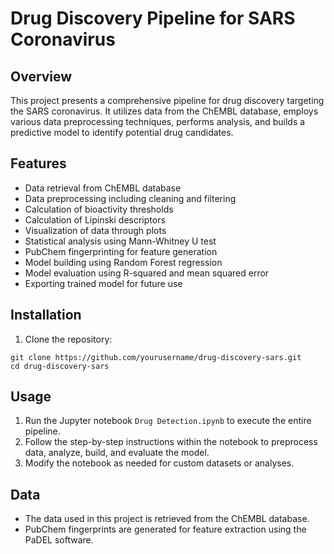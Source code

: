 # Drug Discovery Pipeline for SARS Coronavirus

## Overview
This project presents a comprehensive pipeline for drug discovery targeting the SARS coronavirus. It utilizes data from the ChEMBL database, employs various data preprocessing techniques, performs analysis, and builds a predictive model to identify potential drug candidates.

## Features
- Data retrieval from ChEMBL database
- Data preprocessing including cleaning and filtering
- Calculation of bioactivity thresholds
- Calculation of Lipinski descriptors
- Visualization of data through plots
- Statistical analysis using Mann-Whitney U test
- PubChem fingerprinting for feature generation
- Model building using Random Forest regression
- Model evaluation using R-squared and mean squared error
- Exporting trained model for future use

## Installation
1. Clone the repository:
```
git clone https://github.com/yourusername/drug-discovery-sars.git
cd drug-discovery-sars
```

## Usage
1. Run the Jupyter notebook `Drug Detection.ipynb` to execute the entire pipeline.
2. Follow the step-by-step instructions within the notebook to preprocess data, analyze, build, and evaluate the model.
3. Modify the notebook as needed for custom datasets or analyses.

## Data
- The data used in this project is retrieved from the ChEMBL database.
- PubChem fingerprints are generated for feature extraction using the PaDEL software.